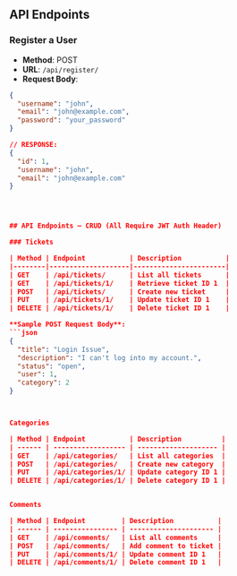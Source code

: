 ## API Endpoints

### Register a User
- **Method**: POST
- **URL**: `/api/register/`
- **Request Body**:
```json
{
  "username": "john",
  "email": "john@example.com",
  "password": "your_password"
}

// RESPONSE:
{
  "id": 1,
  "username": "john",
  "email": "john@example.com"
}




## API Endpoints – CRUD (All Require JWT Auth Header)

### Tickets

| Method | Endpoint           | Description           |
|--------|--------------------|-----------------------|
| GET    | /api/tickets/      | List all tickets      |
| GET    | /api/tickets/1/    | Retrieve ticket ID 1  |
| POST   | /api/tickets/      | Create new ticket     |
| PUT    | /api/tickets/1/    | Update ticket ID 1    |
| DELETE | /api/tickets/1/    | Delete ticket ID 1    |

**Sample POST Request Body**:
```json
{
  "title": "Login Issue",
  "description": "I can't log into my account.",
  "status": "open",
  "user": 1,
  "category": 2
}



Categories

| Method | Endpoint           | Description          |
| ------ | ------------------ | -------------------- |
| GET    | /api/categories/   | List all categories  |
| POST   | /api/categories/   | Create new category  |
| PUT    | /api/categories/1/ | Update category ID 1 |
| DELETE | /api/categories/1/ | Delete category ID 1 |


Comments

| Method | Endpoint         | Description           |
| ------ | ---------------- | --------------------- |
| GET    | /api/comments/   | List all comments     |
| POST   | /api/comments/   | Add comment to ticket |
| PUT    | /api/comments/1/ | Update comment ID 1   |
| DELETE | /api/comments/1/ | Delete comment ID 1   |
